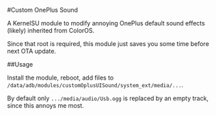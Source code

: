 #Custom OnePlus Sound

A KernelSU module to modify annoying OnePlus default sound effects (likely) inherited from ColorOS.

Since that root is required, this module just saves you some time before next OTA update.

##Usage

Install the module, reboot, add files to `/data/adb/modules/customOplusUISound/system_ext/media/...`.

By default only `.../media/audio/Usb.ogg` is replaced by an empty track, since this annoys me most.
